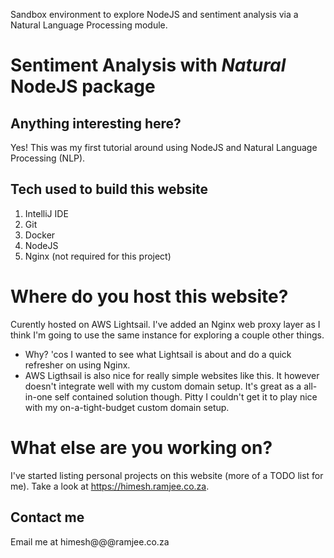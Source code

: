 Sandbox environment to explore NodeJS and sentiment analysis via a Natural Language Processing module.

# Sentiment Analysis with *Natural* NodeJS package

## Anything interesting here?
Yes! This was my first tutorial around using NodeJS and Natural Language Processing (NLP).

## Tech used to build this website
1. IntelliJ IDE
1. Git
1. Docker
1. NodeJS
1. Nginx (not required for this project)

# Where do you host this website?
Curently hosted on AWS Lightsail. I've added an Nginx web proxy layer as I think I'm going to use the same instance for exploring a couple other things.
   * Why? 'cos I wanted to see what Lightsail is about and do a quick refresher on using Nginx.
   * AWS Ligthsail is also nice for really simple websites like this. It however doesn't integrate well with my custom domain setup.
     It's great as a all-in-one self contained solution though. Pitty I couldn't get it to play nice with my on-a-tight-budget custom domain setup.

# What else are you working on?
I've started listing personal projects on this website (more of a TODO list for me). Take a look at https://himesh.ramjee.co.za.

## Contact me
Email me at himesh@@@ramjee.co.za